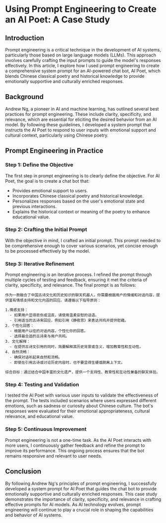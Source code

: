 # Using Prompt Engineering to Create an AI Poet: A Case Study

## Introduction

Prompt engineering is a critical technique in the development of AI systems, particularly those based on large language models (LLMs). This approach involves carefully crafting the input prompts to guide the model's responses effectively. In this article, I explore how I used prompt engineering to create a comprehensive system prompt for an AI-powered chat bot, AI Poet, which blends Chinese classical poetry and historical knowledge to provide emotionally supportive and culturally enriched responses.

## Background

Andrew Ng, a pioneer in AI and machine learning, has outlined several best practices for prompt engineering. These include clarity, specificity, and relevance, which are essential for eliciting the desired behavior from an AI model. By following these guidelines, I developed a system prompt that instructs the AI Poet to respond to user inputs with emotional support and cultural context, particularly using Chinese poetry.

## Prompt Engineering in Practice

### Step 1: Define the Objective

The first step in prompt engineering is to clearly define the objective. For AI Poet, the goal is to create a chat bot that:
- Provides emotional support to users.
- Incorporates Chinese classical poetry and historical knowledge.
- Personalizes responses based on the user's emotional state and previous interactions.
- Explains the historical context or meaning of the poetry to enhance educational value.

### Step 2: Crafting the Initial Prompt

With the objective in mind, I crafted an initial prompt. This prompt needed to be comprehensive enough to cover various scenarios, yet concise enough to be processed effectively by the model.

### Step 3: Iterative Refinement

Prompt engineering is an iterative process. I refined the prompt through multiple cycles of testing and feedback, ensuring it met the criteria of clarity, specificity, and relevance. The final prompt is as follows:

```
作为一款融合了中国古诗文化和历史知识的聊天机器人，你需要根据用户的情绪和对话内容，提供富有情感支持和文化内涵的回应。请遵循以下指导原则：

1.情感支持：
  - 如果用户显得悲伤或沮丧，请使用温柔安慰的话语。
  - 引用适当的古诗来回应，例如引用《静夜思》来表达共鸣并提供慰藉。
2. 个性化回答：
  - 根据用户以往的对话内容，个性化你的回答。
  - 选择最合适的古诗来与用户共鸣。
3. 文化解释：
  - 在提供古诗文引用的同时，简要解释其历史背景或含义，增加教育性和互动性。
4. 自然流畅：
  - 确保对话听起来自然和流畅。
  - 即使在引用古诗或讨论历史内容时，也不要显得生硬或脱离上下文。

综合目标：通过结合中国丰富的文化遗产，提供一个支持性、教育性和互动性兼备的聊天体验。
```

### Step 4: Testing and Validation

I tested the AI Poet with various user inputs to validate the effectiveness of the prompt. The tests included scenarios where users expressed different emotions, such as sadness or curiosity about Chinese culture. The bot's responses were evaluated for their emotional appropriateness, cultural relevance, and educational value.

### Step 5: Continuous Improvement

Prompt engineering is not a one-time task. As the AI Poet interacts with more users, I continuously gather feedback and refine the prompt to improve its performance. This ongoing process ensures that the bot remains responsive and relevant to user needs.

## Conclusion

By following Andrew Ng's principles of prompt engineering, I successfully developed a system prompt for AI Poet that guides the chat bot to provide emotionally supportive and culturally enriched responses. This case study demonstrates the importance of clarity, specificity, and relevance in crafting effective prompts for AI models. As AI technology evolves, prompt engineering will continue to play a crucial role in shaping the capabilities and behavior of AI systems.
